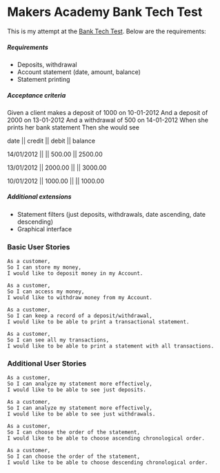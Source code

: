Makers Academy Bank Tech Test
=============================

This is my attempt at the [Bank Tech Test](https://github.com/makersacademy/bank_tech_test). Below are the requirements:

##### Requirements

  * Deposits, withdrawal
  * Account statement (date, amount, balance)
  * Statement printing

##### Acceptance criteria

Given a client makes a deposit of 1000 on 10-01-2012
And a deposit of 2000 on 13-01-2012
And a withdrawal of 500 on 14-01-2012
When she prints her bank statement
Then she would see

date || credit || debit || balance

14/01/2012 || || 500.00 || 2500.00

13/01/2012 || 2000.00 || || 3000.00

10/01/2012 || 1000.00 || || 1000.00

##### Additional extensions

  * Statement filters (just deposits, withdrawals, date ascending, date descending)
  * Graphical interface

### Basic User Stories

```
As a customer,
So I can store my money,
I would like to deposit money in my Account.

As a customer,
So I can access my money,
I would like to withdraw money from my Account.

As a customer,
So I can keep a record of a deposit/withdrawal,
I would like to be able to print a transactional statement.

As a customer,
So I can see all my transactions,
I would like to be able to print a statement with all transactions.

```

### Additional User Stories

```
As a customer,
So I can analyze my statement more effectively,
I would like to be able to see just deposits.

As a customer,
So I can analyze my statement more effectively,
I would like to be able to see just withdrawals.

As a customer,
So I can choose the order of the statement,
I would like to be able to choose ascending chronological order.

As a customer,
So I can choose the order of the statement,
I would like to be able to choose descending chronological order.
```
